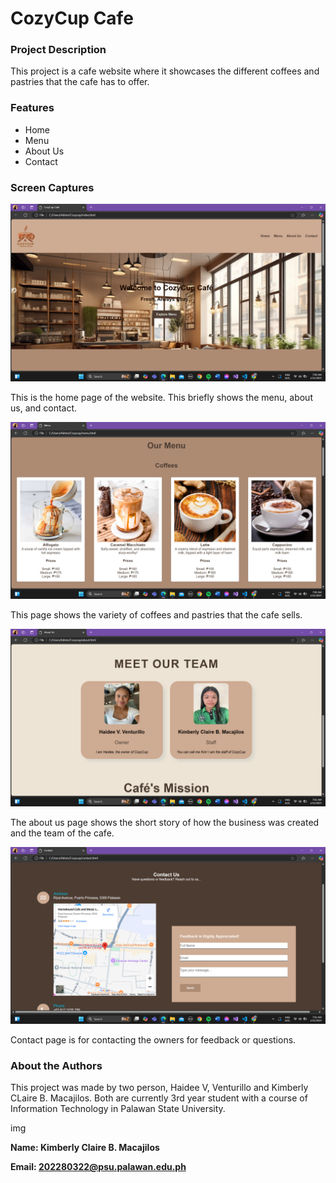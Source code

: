 # CozyCup Cafe

### Project Description
This project is a cafe website where it showcases the different coffees and pastries that the cafe has to offer.

### Features
* Home
* Menu
* About Us
* Contact

### Screen Captures

<img src="scrdm1.png">

This is the home page of the website. This briefly shows the menu, about us, and contact.

<img src="scrdm2.png">

This page shows the variety of coffees and pastries that the cafe sells.

<img src="scrdm3.png">

The about us page shows the short story of how the business was created and the team of the cafe.

<img src="scrdm4.png">

Contact page is for contacting the owners for feedback or questions.


### About the Authors
This project was made by two person, Haidee V, Venturillo and Kimberly CLaire B. Macajilos. Both are 
currently 3rd year student with a course of Information Technology in Palawan State University.

img

**Name: Kimberly Claire B. Macajilos**

**Email: 202280322@psu.palawan.edu.ph**




